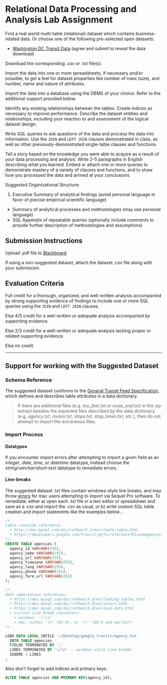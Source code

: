 # Relational Data Processing and Analysis Lab Assignment

Find a real world multi-table (relational) dataset which contains business-related data. Or choose one of the following pre-selected open datasets:

 + [Washington DC Transit Data](http://www.wmata.com/rider_tools/license_agreement.cfm) (agree and submit to reveal the data download)

Download the corresponding .csv or .txt file(s).

Import the data into one or more spreadsheets,
 if necessary and/or possible,
 to get a feel for dataset properties like number of rows (size), and
  number,
  name and
  nature of attributes.

Import the data into a database using the DBMS of your choice. Refer to the additional support provided below.

Identify any existing relationships between the tables. Create indices as necessary to improve performance. Describe the dataset entities and relationships, including your reaction to and assessment of the logical dataset design.

Write SQL queries to ask questions of the data and process the data into information. Use the `JOIN` and `LEFT JOIN` clauses demonstrated in class, as well as other previously-demonstrated single-table clauses and functions.

Tell a story based on the knowledge you were able to acquire as a result of your data processing and analysis. Write 2-5 paragraphs in English describing what you learned. Embed or attach one or more queries to demonstrate mastery of a variety of clauses and functions, and to show how you processed the data and arrived at your conclusions.

Suggested Organizational Structure:

 1. Executive Summary of analytical findings (avoid personal language in favor of precise empirical scientific language)
 * Summary of analytical processes and methodologies (may use personal language)
 * SQL Appendix of repeatable queries (optionally include comments to provide further description of methodologies and assumptions)

## Submission Instructions

Upload .pdf file to [Blackboard](https://blackboard.gwu.edu/webapps/assignment/uploadAssignment?content_id=_6858175_1&course_id=_260328_1&assign_group_id=&mode=cpview).

If using a non-suggested dataset, attach the dataset .csv file along with your submission.

## Evaluation Criteria

Full credit for a thorough, organized, and well-written analysis accompanied by strong supporting evidence of findings to include one or more SQL queries using the `JOIN` and `LEFT JOIN` clauses.

Else 4/5 credit for a well-written or adequate analysis accompanied by supporting evidence.

Else 2/3 credit for a well-written or adequate analysis lacking proper or related supporting evidence.

Else no credit.

<hr>

## Support for working with the Suggested Dataset

### Schema Reference

The suggested dataset conforms to the [General Transit Feed Specification](https://developers.google.com/transit/gtfs/reference?hl=en), which defines and describes table attributes in a data dictionary.

> If there are additional files (e.g. *too_fast.txt* or *route_xref.txt*) in the zip extract besides the expected files described by the data dictionary (e.g. *agency.txt*, *routes.txt*, *stops.txt*, *stop_times.txt*, etc.), then do not attempt to import the extraneous files.

### Import Process

#### Datatypes

If you encounter import errors after attempting to import a given field as an *integer*, *date*, *time*, or *datetime* datatype, instead choose the *string*/*varchar*/*short-text* datatype to remediate errors.

#### Line-breaks

The suggested dataset .txt files contain windows-style line breaks, and may throw [errors](https://code.google.com/p/sequel-pro/issues/detail?id=1282#c2) for mac users attempting to import via Sequel Pro software. To remediate: either a) open each .txt file in a text editor or spreadsheet and save as a .csv and import the .csv as usual, or b) write custom SQL table creation and import statements like the examples below...

```` sql
/*
table creation references :
  + http://dev.mysql.com/doc/refman/5.1/en/create-table.html
  + https://developers.google.com/transit/gtfs/reference?hl=en#agencytxt
*/
CREATE TABLE agencies (
  agency_id VARCHAR(255),
  agency_name VARCHAR(255),
  agency_url VARCHAR(255),
  agency_timezone VARCHAR(255),
  agency_lang VARCHAR(255),
  agency_phone VARCHAR(255),
  agency_fare_url VARCHAR(255)
);
````

```` sql
/*
data importation references:
  + https://dev.mysql.com/doc/refman/5.0/en/loading-tables.html
  + https://dev.mysql.com/doc/refman/5.0/en/insert.html
  + https://dev.mysql.com/doc/refman/5.0/en/load-data.html
  + csv/txt line break characters:
    + windows: '\r\n'
    + mac: either '\n' (OS-X), or '\r' (OS-9 and earlier)
*/

LOAD DATA LOCAL INFILE '~/Desktop/google_transit/agency.txt'
  INTO TABLE agencies
  FIELDS TERMINATED BY ','
  LINES TERMINATED BY '\r\n' -- windows-style line breaks
  IGNORE 1 LINES
;
````

Also don't forget to add indices and primary keys.

```` sql
ALTER TABLE agencies ADD PRIMARY KEY(agency_id);
````
